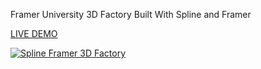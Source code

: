 Framer University 3D Factory Built With Spline and Framer 

[LIVE DEMO](https://3dfactoryvyc.netlify.app)

[![Spline Framer 3D Factory](https://img.youtube.com/vi/bTcodbNtH_Q/0.jpg)](https://www.youtube.com/watch?v=bTcodbNtH_Q)
